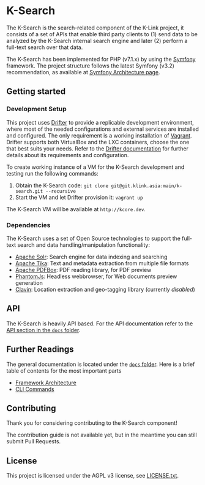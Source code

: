 # K-Search

The K-Search is the search-related component of the K-Link project, it consists of a set of APIs
that enable third party clients to (1) send data to be analyzed by the K-Search internal search
engine and later (2) perform a full-text search over that data.

The K-Search has been implemented for PHP (v7.1.x) by using the [Symfony](http://symfony.com/)
framework.
The project structure follows the latest Symfony (v3.2) recommendation, as available at
[Symfony Architecture page](http://symfony.com/doc/current/quick_tour/the_architecture.html).

## Getting started

### Development Setup

This project uses [Drifter](https://github.com/liip/drifter) to provide a replicable development
environment, where most of the needed configurations and external services are installed and
configured.
The only requirement is a working installation of [Vagrant](https://www.vagrantup.com/). Drifter
supports both VirtualBox and the LXC containers, choose the one that best suits your needs.
Refer to the [Drifter documentation](https://liip-drifter.readthedocs.io/en/stable/requirements.html) 
for further details about its requirements and configuration.

To create working instance of a VM for the K-Search development and testing run the following
commands:

1. Obtain the K-Search code: `git clone git@git.klink.asia:main/k-search.git --recursive`
2. Start the VM and let Drifter provision it: `vagrant up`

The K-Search VM will be available at `http://kcore.dev`.

### Dependencies

The K-Search uses a set of Open Source technologies to support the full-text search and
data handling/manipulation functionality:

- [Apache Solr](http://lucene.apache.org/solr/): Search engine for data indexing and searching
- [Apache Tika](https://tika.apache.org/): Text and metadata extraction from multiple file formats
- [Apache PDFBox](https://pdfbox.apache.org/): PDF reading library, for PDF preview
- [PhantomJs](http://phantomjs.org/): Headless webbrowser, for Web documents preview generation
- [Clavin](https://github.com/Berico-Technologies/CLAVIN): Location extraction and geo-tagging
    library (currently *disabled*)

## API

The K-Search is heavily API based. For the API documentation 
refer to the [API section in the `docs` folder](./docs/api.md).

## Further Readings

The general documentation is located under the [`docs` folder](./docs). 
Here is a brief table of contents for the most important parts

- [Framework Architecture](./docs/architecture.md)
- [CLI Commands](./docs/commands.md)

## Contributing

Thank you for considering contributing to the K-Search component!

The contribution guide is not available yet, but in the meantime you can still submit Pull Requests.

## License

This project is licensed under the AGPL v3 license, see [LICENSE.txt](./LICENSE.txt).
